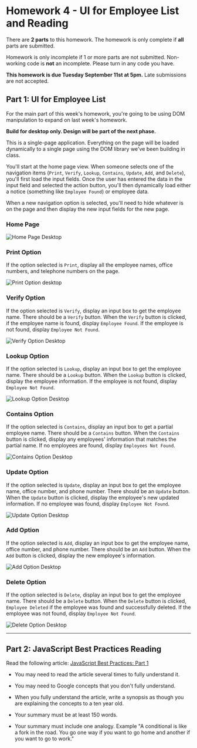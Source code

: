 # Homework 4 - UI for Employee List and Reading

There are **2 parts** to this homework. The homework is only complete if **all** parts are submitted.

Homework is only incomplete if 1 or more parts are not submitted. Non-working code is **not** an incomplete. Please turn in any code you have. 

**This homework is due Tuesday September 11st at 5pm.** Late submissions are not accepted.

## Part 1: UI for Employee List

For the main part of this week's homework, you're going to be using DOM manipulation to expand on last week's homework.

**Build for desktop only. Design will be part of the next phase.** 

This is a single-page application. Everything on the page will be loaded dynamically to a single page using the DOM library we've been building in class.

You'll start at the home page view. When someone selects one of the navigation items (`Print`, `Verify`, `Lookup`, `Contains`, `Update`, `Add`, and `Delete`), you'll first load the input fields. Once the user has entered the data in the input field and selected the action button, you'll then dynamically load either a notice (something like `Employee Found`) or employee data.

When a new navigation option is selected, you'll need to hide whatever is on the page and then display the new input fields for the new page.

### Home Page

![Home Page Desktop](images/h_home.png)

### Print Option

If the option selected is `Print`, display all the employee names, office numbers, and telephone numbers on the page.

![Print Option desktop](images/h_print.png)

### Verify Option

If the option selected is `Verify`, display an input box to get the employee name. There should be a `Verify` button. When the `Verify` button is clicked, if the employee name is found, display `Employee Found`. If the employee is not found, display `Employee Not Found`.

![Verify Option Desktop](images/h_verify.png)

### Lookup Option

If the option selected is `Lookup`, display an input box to get the employee name. There should be a `Lookup` button. When the `Lookup` button is clicked, display the employee information. If the employee is not found, display `Employee Not Found`.

![Lookup Option Desktop](images/h_lookup.png)

### Contains Option

If the option selected is `Contains`, display an input box to get a partial employee name. There should be a `Contains` button. When the `Contains` button is clicked, display any employees' information that matches the partial name. If no employees are found, display `Employees Not Found`.

![Contains Option Desktop](images/h_contains.png)

### Update Option

If the option selected is `Update`, display an input box to get the employee name, office number, and phone number. There should be an `Update` button. When the `Update` button is clicked, display the employee's new updated information. If no employee was found, display `Employee Not Found`.

![Update Option Desktop](images/h_update.png)

### Add Option

If the option selected is `Add`, display an input box to get the employee name, office number, and phone number. There should be an `Add` button. When the `Add` button is clicked, display the new employee's information.

![Add Option Desktop](images/h_add.png)

### Delete Option

If the option selected is `Delete`, display an input box to get the employee name. There should be a `Delete` button. When the `Delete` button is clicked, `Employee Deleted` if the employee was found and successfully deleted. If the employee was not found, display `Employee Not Found`.

![Delete Option Desktop](images/h_delete.png)

---

## Part 2: JavaScript Best Practices Reading

Read the following article: [JavaScript Best Practices: Part 1](https://www.thinkful.com/learn/javascript-best-practices-1/)

* You may need to read the article several times to fully understand it. 

* You may need to Google concepts that you don't fully understand. 

* When you fully understand the article, write a synopsis as though you are explaining the concepts to a ten year old. 

* Your summary must be at least 150 words.

* Your summary must include one analogy. Example "A conditional is like a fork in the road. You go one way if you want to go home and another if you want to go to work."